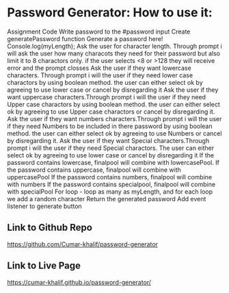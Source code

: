 # Password Generator: How to use it:
Assignment Code
Write password to the #password input
Create generatePassword function
Generate a password here!
Console.log(myLength);
Ask the user for character length. Through prompt i will ask the user how many characots they need for their password but also limit it to 8 charactors only. if the user selects <8 or >128 they will receive error and the prompt closses
Ask the user if they want lowercase characters. Through prompt i will the user if they need lower case charactors by using boolean method. the user can either select ok by agreeing to use lower case or cancel by disregarding it
Ask the user if they want uppercase characters.Through prompt i will the user if they need Upper case charactors by using boolean method. the user can either select ok by agreeing to use Upper case charactors or cancel by disregarding it.
Ask the user if they want numbers characters.Through prompt i will the user if they need Numbers to be included in there password by using boolean method. the user can either select ok by agreeing to use Numbers or cancel by disregarding it.
Ask the user if they want Special characters.Through prompt i will the user if they need Special charactors. The user can either select ok by agreeing to use lower case or cancel by disregarding it
If the password contains lowercase, finalpool will combine with lowercasePool.
If the password contains uppercase, finalpool will combine with uppercasePool
If the password contains numbers, finalpool will combine with numbers
If the password contains specialpool, finalpool will combine with specialPool
For loop - loop as many as myLength, and for each loop we add a random character
Return the generated password
Add event listener to generate button

## Link to Github Repo
https://github.com/Cumar-khalif/password-generator

## Link to Live Page
https://cumar-khalif.github.io/password-generator/
